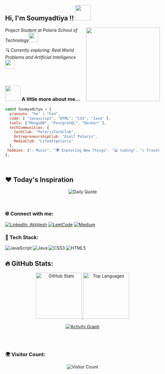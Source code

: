 <h2> Hi, I'm Soumyadtiya !! <img src="https://media.giphy.com/media/WUm2STzv0N5fl3ezyr/giphy.gif" width="50"></h2>
<img align='right' src="Codewithhands.gif" width="240">
<p><em>Project Student at Polaris School of Technology</em><img src="https://media.giphy.com/media/fYSnHlufseco8Fh93Z/giphy.gif" width="30"></p>
<p><em>🔍 Currently exploring: Real World Problems and Artificial Intelligence <img src="https://media.giphy.com/media/WUlplcMpOCEmTGBtBW/giphy.gif" width="30"> </em></p>
<br>


### <img src="https://media.giphy.com/media/VgCDAzcKvsR6OM0uWg/giphy.gif" width="50"> A little more about me... 
```javascript
const Soumyaditya = {
  pronouns: "he" | "him",
  code: [ "Javascript", "HTML", "CSS", "Java" ],
  tools: ["MongoDB", "PostgreSQL", "Docker" ],
  techCommunities: {
    techClub: "PolarisTechClub",
    EntrepreneurshipClub: "Ecell Polaris",
    MediaClub: "Lifeattpolaris"
  },
 hobbies: ["🎶 Music", "🌍 Exploring New Things", "💻 Coding", "✈️ Traveling to New Places"]
};
```
<br>



## ❤️ Today's Inspiration
<p align="center">
  <img src="https://readme-daily-quotes.vercel.app/api?font=merienda" alt="Daily Quote">
</p>
<br>




### 🌐 Connect with me:
[![LinkedIn: Akhilesh](https://img.shields.io/badge/-Soumyaditya.-blue?style=flat-square&logo=Linkedin&logoColor=white)](https://www.linkedin.com/in/soumyaditya-batabyal-442317290/)
[![LeetCode](https://img.shields.io/badge/-LeetCode-black?style=social&logo=leetcode)](https://leetcode.com/u/soumyaditya_19/)
[![Medium](https://img.shields.io/badge/-Blogs-black?style=social&logo=medium)](https://medium.com/@soumyaditya2021)
<br>




### 🚀 Tech Stack:
![JavaScript](https://img.shields.io/badge/-JavaScript-black?style=flat-square&logo=javascript)
![Java](https://img.shields.io/badge/-Java-black?style=flat-square&logo=openjdk)
![CSS3](https://img.shields.io/badge/-CSS3-black?style=flat-square&logo=css3)
![HTML5](https://img.shields.io/badge/-HTML5-black?style=flat-square&logo=html5)
<br>





## 🔥 GitHub Stats:
<p align="center">
  <a href="https://github.com/Soumyaditya25">
    <img alt="GitHub Stats" src="https://github-readme-stats.vercel.app/api?username=Soumyaditya25&show_icons=true&theme=react&hide_border=true" height="150px"/>
  </a>
  <a href="https://github.com/Soumyaditya25">
    <img alt="Top Languages" src="https://github-readme-stats.vercel.app/api/top-langs/?username=Soumyaditya25&layout=compact&theme=react&hide_border=true" height="150px"/>
  </a>
</p>

<p align="center">
  <a href="https://github.com/Soumyaditya25">
    <img alt="Activity Graph" src="https://github-readme-activity-graph.vercel.app/graph?username=Soumyaditya25&theme=react-dark" />
  </a>
</p>
<br><br>



### 🌍 Visitor Count:
<p align="center">
  <img src="https://profile-counter.glitch.me/Soumyaditya25/count.svg" alt="Visitor Count" />
</p>



